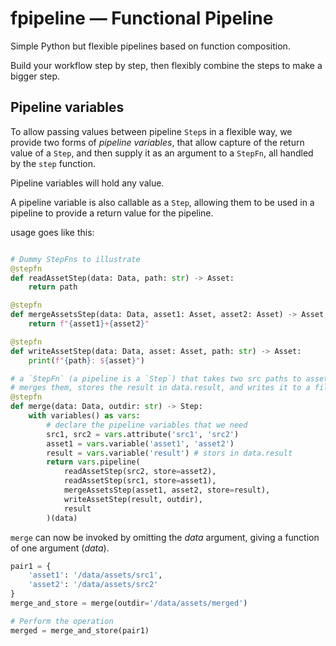 # fpipeline — Functional Pipeline

Simple Python but flexible pipelines based on function composition.

Build your workflow step by step, then flexibly combine the steps to make a bigger step.

## Pipeline variables

To allow passing values between pipeline `Step`s in a flexible way, we provide two forms of _pipeline variables_, that allow capture of the return value of a `Step`, and then supply it as an argument to a `StepFn`, all handled by the `step` function.

Pipeline variables will hold any value.

A pipeline variable is also callable as a `Step`, allowing them to be used in a
pipeline to provide a return value for the pipeline.

usage goes like this:

```python

# Dummy StepFns to illustrate
@stepfn
def readAssetStep(data: Data, path: str) -> Asset:
    return path

@stepfn
def mergeAssetsStep(data: Data, asset1: Asset, asset2: Asset) -> Asset:
    return f"{asset1}+{asset2}"

@stepfn
def writeAssetStep(data: Data, asset: Asset, path: str) -> Asset:
    print(f"{path}: ${asset}")

# a `StepFn` (a pipeline is a `Step`) that takes two src paths to assets,
# merges them, stores the result in data.result, and writes it to a file.
@stepfn
def merge(data: Data, outdir: str) -> Step:
    with variables() as vars:
        # declare the pipeline variables that we need
        src1, src2 = vars.attribute('src1', 'src2')
        asset1 = vars.variable('asset1', 'asset2')
        result = vars.variable('result') # stors in data.result
        return vars.pipeline(
            readAssetStep(src2, store=asset2),
            readAssetStep(src1, store=asset1),
            mergeAssetsStep(asset1, asset2, store=result),
            writeAssetStep(result, outdir),
            result
        )(data)
```

`merge` can now be invoked by omitting the _data_ argument, giving a function of one
argument (_data_).

```python
pair1 = {
    'asset1': '/data/assets/src1',
    'asset2': '/data/assets/src2'
}
merge_and_store = merge(outdir='/data/assets/merged')

# Perform the operation
merged = merge_and_store(pair1)
```
